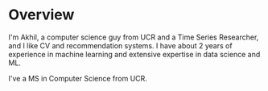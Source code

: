 # Overview

I'm Akhil, a computer science guy from UCR and a Time Series Researcher, and I like CV and recommendation systems. I have about 2 years of experience in machine learning and extensive expertise in data science and ML.

I've a MS in Computer Science from UCR.



